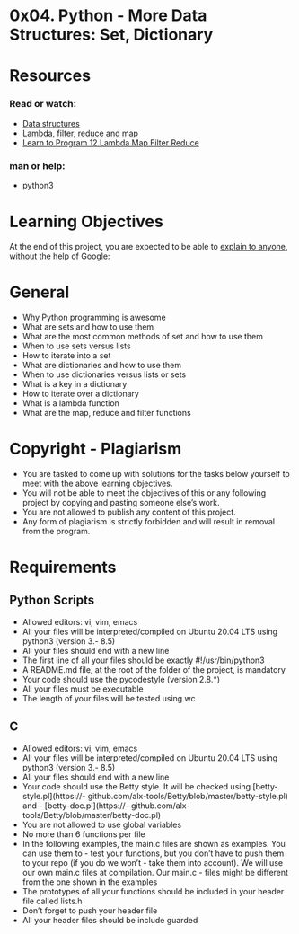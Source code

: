 
# 0x04. Python - More Data Structures: Set, Dictionary
# Resources
### Read or watch:
- [Data structures](https://docs.python.org/3/tutorial/datastructures.html)
- [Lambda, filter, reduce and map](https://python-course.eu/advanced-python/lambda-filter-reduce-map.php)
- [Learn to Program 12 Lambda Map Filter Reduce](https://www.youtube.com/watch?v=1GAC6KQUPeg)
### man or help:

- python3
# Learning Objectives
At the end of this project, you are expected to be able to [explain to anyone](https://fs.blog/feynman-learning-technique/), without the help of Google:

# General
- Why Python programming is awesome
- What are sets and how to use them
- What are the most common methods of set and how to use them
- When to use sets versus lists
- How to iterate into a set
- What are dictionaries and how to use them
- When to use dictionaries versus lists or sets
- What is a key in a dictionary
- How to iterate over a dictionary
- What is a lambda function
- What are the map, reduce and filter functions

# Copyright - Plagiarism
- You are tasked to come up with solutions for the tasks below yourself to meet with the above learning objectives.
- You will not be able to meet the objectives of this or any following project by copying and pasting someone else’s work.
- You are not allowed to publish any content of this project.
- Any form of plagiarism is strictly forbidden and will result in removal from the program.

# Requirements
## Python Scripts
- Allowed editors: vi, vim, emacs
- All your files will be interpreted/compiled on Ubuntu 20.04 LTS using python3 (version 3.- 8.5)
- All your files should end with a new line
- The first line of all your files should be exactly #!/usr/bin/python3
- A README.md file, at the root of the folder of the project, is mandatory
- Your code should use the pycodestyle (version 2.8.*)
- All your files must be executable
- The length of your files will be tested using wc

## C
- Allowed editors: vi, vim, emacs
- All your files will be interpreted/compiled on Ubuntu 20.04 LTS using python3 (version 3.- 8.5)
- All your files should end with a new line
- Your code should use the Betty style. It will be checked using [betty-style.pl](https://- github.com/alx-tools/Betty/blob/master/betty-style.pl) and - [betty-doc.pl](https://- github.com/alx-tools/Betty/blob/master/betty-doc.pl)
- You are not allowed to use global variables
- No more than 6 functions per file
- In the following examples, the main.c files are shown as examples. You can use them to - test your functions, but you don’t have to push them to your repo (if you do we won’t - take them into account). We will use our own main.c files at compilation. Our main.c - files might be different from the one shown in the examples
- The prototypes of all your functions should be included in your header file called lists.h
- Don’t forget to push your header file
- All your header files should be include guarded